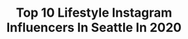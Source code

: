 ---
title: Top 10 Lifestyle Instagram Influencers In Seattle In 2020
description: >-
  Find top lifestyle Instagram influencers in Seattle in 2020. Most popular hashtags: # #amazonfinds #seattleblogger #ltkunder10.
platform: Instagram
profiles:
  - username: "chaydreaminstyle"
    fullname: >-
      Chaylee Ann
    location: "United States"
    followers: 5168
    engagement: 1063
    commentsToLikes: 0.163793
    id: ck0w1n14vk55e0i1911p8onkm
    verified: false
    hashtags: "#modclothsquad, #ad, #everydayskiesareblue"
  - username: "breetromp"
    fullname: >-
      Bree Tromp
    location: "United States"
    followers: 2597
    engagement: 1731
    commentsToLikes: 0.155437
    id: ckap99b1orp6u0i786w12n7yw
    verified: false
    hashtags: "#liketkit, #vestiqueambassador"
  - username: "tiffanyish"
    fullname: >-
      Mom & Lifestyle | Seattle
    location: "United States"
    followers: 345550
    engagement: 119
    commentsToLikes: 0.034440
    id: ck0u276n8z0890i198lh1le9q
    verified: false
    hashtags: "#infusibleink, #chloenile, #aworldofhearts, #kitchentools"
  - username: "queencarlene"
    fullname: >-
      Carlene ♡ Seattle+NYC Blogger
    location: "United States"
    followers: 37545
    engagement: 260
    commentsToLikes: 0.198620
    id: ck8td31001nmi0j78t9y6h4uc
    verified: false
    hashtags: "#loungewear, #targethaul, #ltkunder10, #iloveyou"
  - username: "alikbrundrett"
    fullname: >-
      Alik Brundrett
    location: "United States"
    followers: 11983
    engagement: 473
    commentsToLikes: 0.023752
    id: ck8t9i3z5o6ev0j78f0uqlfk1
    verified: false
    hashtags: "#shotonmoment, #shotonmomenttele, #seattle, #wegotthisseattle"
  - username: "seattlemet"
    fullname: >-
      Seattle Met
    location: "United States"
    followers: 70457
    engagement: 148
    commentsToLikes: 0.046610
    id: ck1375z719yee0i19xe925d22
    verified: false
    hashtags: "#homersapienburger, #tastewa, #manolinsandwich, #womenshistorymonth"
  - username: "rainandpineblog"
    fullname: >-
      Bree Larson
    location: "United States"
    followers: 29862
    engagement: 113
    commentsToLikes: 0.167559
    id: ck0tw602xe68l0i19il0a3qch
    verified: false
    hashtags: "#selfcare, #birthdayparty, #momsofinstagram, #targetdoesitsgain"
  - username: "kimberlylinh"
    fullname: >-
      Kimberly Nguyen
    location: "United States"
    followers: 11884
    engagement: 1622
    commentsToLikes: 0.160918
    id: ckaoyyro9jmed0i786i97mrmw
    verified: false
    hashtags: ""
  - username: "amybrutsky"
    fullname: >-
      Amy
    location: "United States"
    followers: 20754
    engagement: 378
    commentsToLikes: 0.117829
    id: ck0udf75zj2pr0i19cght68xl
    verified: false
    hashtags: "#weaintwastingabluebirdday, #seebeautifultoday, #alternahaircare, #myhairmycanvas"
  - username: "brown.skin.diary"
    fullname: >-
      sakshi
    location: "United States"
    followers: 2393
    engagement: 1194
    commentsToLikes: 0.233350
    id: ck8tbalkkuxfr0j782vissny6
    verified: false
    hashtags: ""
---